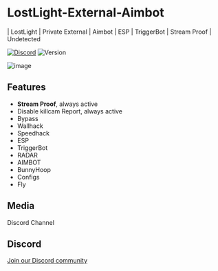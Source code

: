 # LostLight-External-Aimbot
| LostLight | Private External | Aimbot | ESP | TriggerBot | Stream Proof | Undetected 

[![Discord](https://img.shields.io/discord/972965077496000552)](https://discord.gg/q2KP7nSJCK)
![Version](https://img.shields.io/badge/version-5.5-blue.svg)

![image](https://github.com/Avoddfor/LostLight-External-Aimbot/assets/160798053/19731671-428b-4122-9caf-47063bf152cc)


## Features

- **Stream Proof**, always active
- Disable killcam Report, always active
- Bypass
- Wallhack
- Speedhack
- ESP
- TriggerBot
- RADAR
- AIMBOT
- BunnyHoop
- Configs
- Fly


## Media

Discord Channel

## Discord

[Join our Discord community](https://discord.gg/q2KP7nSJCK)

